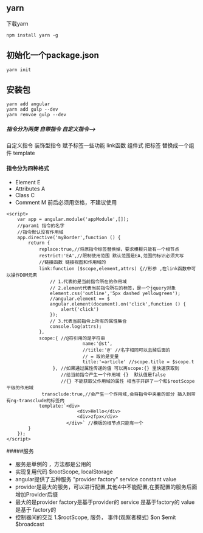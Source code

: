 ## yarn
下载yarn
```
npm install yarn -g
```

## 初始化一个package.json
```
yarn init
```

## 安装包
```
yarn add angular
yarn add gulp --dev
yarn remvoe gulp --dev
```
##### 指令分为两类 自带指令  自定义指令-->
自定义指令
    装饰型指令 赋予标签一些功能  link函数
    组件式 把标签 替换成一个组件 template
    
#### 指令分为四种格式

 + Element E
 + Attributes A
 + Class C
 + Comment M 前后必须用空格，不建议使用  
 
```
<script>
    var app = angular.module('appModule',[]);
    //param1 指令的名字
    //指令默认没有作用域
    app.directive('myBorder',function () {
        return {
            replace:true,//将原指令标签替换掉，要求模板只能有一个根节点
            restrict:'EA',//限制使用范围 默认范围是EA,范围的标识必须大写
            //链接函数 链接视图和作用域的
            link:function ($scope,element,attrs) {//形参 ,在link函数中可以操作DOM元素
                // 1.代表的是当前指令所在的作用域
                // 2.element代表当前指令所在的标签，是一个jquery对象
                element.css('outline','5px dashed yellowgreen');
                //angular.element == $
                angular.element(document).on('click',function () {
                    alert('click')
                });
                // 3.代表当前指令上所有的属性集合
                console.log(attrs);
            },
            scope:{ //@符引用的是字符串
                            name:'@st',
                            //title:'@' //名字相同可以去掉后面的
                            // = 取的是变量
                            title:'=article' //scope.title = $scope.t
                 }, //如果通过属性传递的值 可以再scope:{} 里快速获取到
                    //给当前指令产生一个作用域 {}  默认值是false
                    //{} 不能获取父作用域的属性 相当于开辟了一个和$rootScope平级的作用域
             transclude:true,//会产生一个作用域,会将指令中夹着的部分 插入到带有ng-transclude的标签内           
            template:`<div>
                          <div>Hello</div>
                          <div>zfpx</div>
                      </div>` //模板的根节点只能有一个
        }
    });
</script>

``` 
#####服务
 - 服务是单例的 ，方法都是公用的
 - 实现复用代码 $rootScope, localStorage
 - angular提供了五种服务  "provider factory" service constant value
 - provider是最大的服务，可以进行配置,其他4中不能配置,在要配置的服务后面 增加Provider后缀
 - 最大的是provider factory是基于provider的  service 是基于factory的  value是基于 factory的
 - 控制器间的交互 1.$rootScope, 服务， 事件(观察者模式) $on  $emit  $broadcast
   
    
   
  